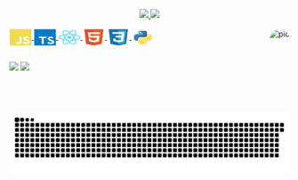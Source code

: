 <div align="center">
  <a href="https://github.com/cheeviz">
  <img height="180em" src="https://github-readme-stats.vercel.app/api?username=cheeviz&show_icons=true&theme=dark&include_all_commits=true&count_private=true"/>
  <img height="180em" src="https://github-readme-stats.vercel.app/api/top-langs/?username=cheeviz&layout=compact&langs_count=7&theme=dark"/>
</div>
<div style="display: inline_block"><br>
  <img align="center" alt="Js" height="30" width="40" src="https://raw.githubusercontent.com/devicons/devicon/master/icons/javascript/javascript-plain.svg">
  <img align="center" alt="Ts" height="30" width="40" src="https://raw.githubusercontent.com/devicons/devicon/master/icons/typescript/typescript-plain.svg">
  <img align="center" alt="React" height="30" width="40" src="https://raw.githubusercontent.com/devicons/devicon/master/icons/react/react-original.svg">
  <img align="center" alt="HTML" height="30" width="40" src="https://raw.githubusercontent.com/devicons/devicon/master/icons/html5/html5-original.svg">
  <img align="center" alt="CSS" height="30" width="40" src="https://raw.githubusercontent.com/devicons/devicon/master/icons/css3/css3-original.svg">
  <img align="center" alt="Python" height="30" width="40" src="https://raw.githubusercontent.com/devicons/devicon/master/icons/python/python-original.svg">
  <img align="right" alt="pic" height="150" style="border-radius:50px;" src="https://i.pinimg.com/564x/7b/a1/77/7ba177a9904b02d9c485e88b8f121995.jpg">
</div>
  
  ##
 
<div> 
  <a href = "mailto:saintdzn1@gmail.com"><img src="https://img.shields.io/badge/-Gmail-%23333?style=for-the-badge&logo=gmail&logoColor=white" target="_blank"></a>
  <a href="https://www.linkedin.com/in/diogo-souza-alves-77345b220/" target="_blank"><img src="https://img.shields.io/badge/-LinkedIn-%230077B5?style=for-the-badge&logo=linkedin&logoColor=white" target="_blank"></a> 

<picture>
  <source media="(prefers-color-scheme: dark)" srcset="https://raw.githubusercontent.com/Cheeviiii/Cheeviiii/output/github-contribution-grid-snake-dark.svg">
  <source media="(prefers-color-scheme: light)" srcset="https://raw.githubusercontent.com/Cheeviiii/Cheeviiii/output/github-contribution-grid-snake.svg">
  <img alt="github contribution grid snake animation" src="https://raw.githubusercontent.com/Cheeviiii/Cheeviiii/output/github-contribution-grid-snake.svg">
</picture>
 </div>
